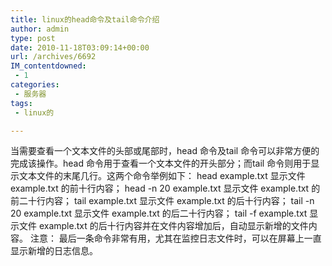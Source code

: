 ```yaml
---
title: linux的head命令及tail命令介绍
author: admin
type: post
date: 2010-11-18T03:09:14+00:00
url: /archives/6692
IM_contentdowned:
 - 1
categories:
 - 服务器
tags:
 - linux的

---
```

当需要查看一个文本文件的头部或尾部时，head 命令及tail 命令可以非常方便的完成该操作。head 命令用于查看一个文本文件的开头部分；而tail 命令则用于显示文本文件的末尾几行。这两个命令举例如下：
head example.txt 显示文件 example.txt 的前十行内容；
head -n 20 example.txt 显示文件 example.txt 的前二十行内容；
tail example.txt 显示文件 example.txt 的后十行内容；
tail -n 20 example.txt 显示文件 example.txt 的后二十行内容；
tail -f example.txt 显示文件 example.txt 的后十行内容并在文件内容增加后，自动显示新增的文件内容。
注意：
最后一条命令非常有用，尤其在监控日志文件时，可以在屏幕上一直显示新增的日志信息。
